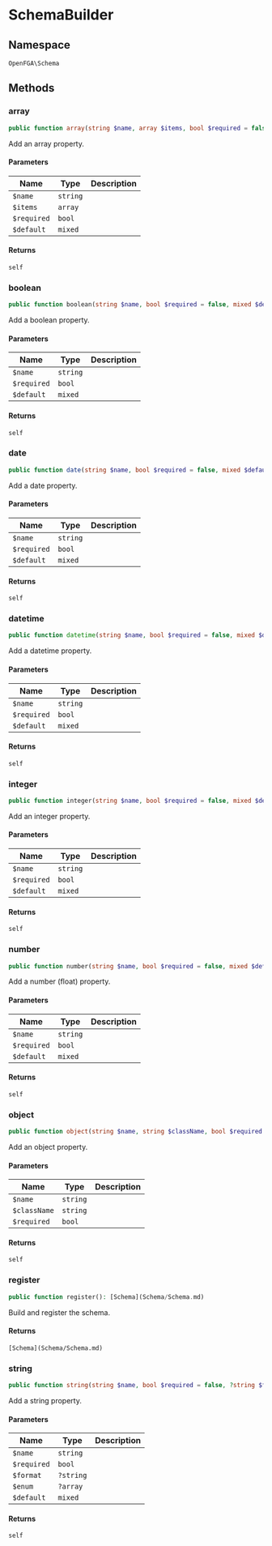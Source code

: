 # SchemaBuilder


## Namespace
`OpenFGA\Schema`




## Methods
### array


```php
public function array(string $name, array $items, bool $required = false, mixed $default = NULL): self
```

Add an array property.

#### Parameters
| Name | Type | Description |
|------|------|-------------|
| `$name` | `string` |  |
| `$items` | `array` |  |
| `$required` | `bool` |  |
| `$default` | `mixed` |  |

#### Returns
`self`

### boolean


```php
public function boolean(string $name, bool $required = false, mixed $default = NULL): self
```

Add a boolean property.

#### Parameters
| Name | Type | Description |
|------|------|-------------|
| `$name` | `string` |  |
| `$required` | `bool` |  |
| `$default` | `mixed` |  |

#### Returns
`self`

### date


```php
public function date(string $name, bool $required = false, mixed $default = NULL): self
```

Add a date property.

#### Parameters
| Name | Type | Description |
|------|------|-------------|
| `$name` | `string` |  |
| `$required` | `bool` |  |
| `$default` | `mixed` |  |

#### Returns
`self`

### datetime


```php
public function datetime(string $name, bool $required = false, mixed $default = NULL): self
```

Add a datetime property.

#### Parameters
| Name | Type | Description |
|------|------|-------------|
| `$name` | `string` |  |
| `$required` | `bool` |  |
| `$default` | `mixed` |  |

#### Returns
`self`

### integer


```php
public function integer(string $name, bool $required = false, mixed $default = NULL): self
```

Add an integer property.

#### Parameters
| Name | Type | Description |
|------|------|-------------|
| `$name` | `string` |  |
| `$required` | `bool` |  |
| `$default` | `mixed` |  |

#### Returns
`self`

### number


```php
public function number(string $name, bool $required = false, mixed $default = NULL): self
```

Add a number (float) property.

#### Parameters
| Name | Type | Description |
|------|------|-------------|
| `$name` | `string` |  |
| `$required` | `bool` |  |
| `$default` | `mixed` |  |

#### Returns
`self`

### object


```php
public function object(string $name, string $className, bool $required = false): self
```

Add an object property.

#### Parameters
| Name | Type | Description |
|------|------|-------------|
| `$name` | `string` |  |
| `$className` | `string` |  |
| `$required` | `bool` |  |

#### Returns
`self`

### register


```php
public function register(): [Schema](Schema/Schema.md)
```

Build and register the schema.


#### Returns
`[Schema](Schema/Schema.md)`

### string


```php
public function string(string $name, bool $required = false, ?string $format = NULL, ?array $enum = NULL, mixed $default = NULL): self
```

Add a string property.

#### Parameters
| Name | Type | Description |
|------|------|-------------|
| `$name` | `string` |  |
| `$required` | `bool` |  |
| `$format` | `?string` |  |
| `$enum` | `?array` |  |
| `$default` | `mixed` |  |

#### Returns
`self`


